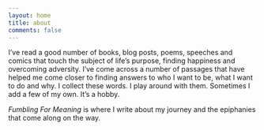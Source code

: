 ```yaml
---
layout: home
title: about
comments: false
---
```


I’ve read a good number of books, blog posts, poems, speeches and comics that touch the subject of life’s purpose, finding happiness and overcoming adversity. I’ve come across a number of passages that have helped me come closer to finding answers to who I want to be, what I want to do and why. I collect these words. I play around with them. Sometimes I add a few of my own. It’s a hobby.

*Fumbling For Meaning* is where I write about my journey and the epiphanies that come along on the way.
